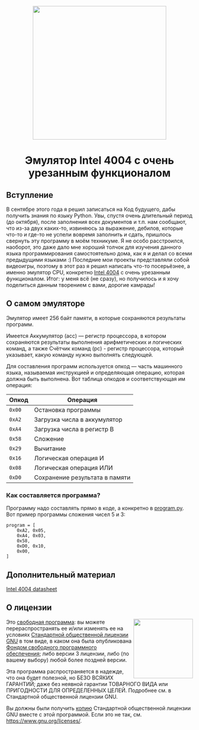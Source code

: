 <p align="center"><img src="https://media.discordapp.net/attachments/1176829600249163806/1176829635464540231/4004.png" width="360"></p>
<h1 align="center">Эмулятор Intel 4004 с очень урезанным функционалом</h1>

## Вступление

В сентябре этого года я решил записаться на Код будущего, дабы получить знания по языку Python. Увы, спустя очень длительный период (до октября), 
после заполнения всех документов и т.п. нам сообщают, что из-за двух каких-то, извиняюсь за выражение, дебилов, которые что-то и где-то не успели 
вовремя заполнить и сдать, пришлось свернуть эту программу в моём техникуме. Я не особо расстроился, наоборот, это даже дало мне хороший толчок 
для изучения данного языка программирования самостоятельно дома, как я и делал со всеми предыдущими языками :) Последние мои проекты представляли 
собой видеоигры, поэтому в этот раз я решил написать что-то посерьёзнее, а именно эмулятор CPU, конкретно [Intel 4004](https://ru.wikipedia.org/wiki/Intel_4004) с очень урезанным функционалом. 
Итог: у меня всё (не сразу), но получилось и я хочу поделиться данным творением с вами, дорогие камрады!

## О самом эмуляторе

Эмулятор имеет 256 байт памяти, в которые сохраняются результаты программ. 

Имеется Аккумулятор (acc) — регистр процессора, в котором сохраняются результаты выполнения арифметических и логических команд, 
а также Счётчик команд (pc) - регистр процессора, который указывает, какую команду нужно выполнять следующей. 

Для составления программ используется опкод — часть машинного языка, называемая инструкцией и определяющая операцию, которая 
должна быть выполнена. Вот таблица опкодов и соответствующая им операция:

|Опкод |Операция                       |
|------|-------------------------------|
|`0x00`|Остановка программы            |
|`0xA2`|Загрузка числа в аккумулятор   |
|`0xA4`|Загрузка числа в регистр B     |
|`0x58`|Сложение                       |
|`0x29`|Вычитание                      |
|`0x16`|Логическая операция И          |
|`0x08`|Логическая операция ИЛИ        |
|`0xD0`|Сохранение результата в памяти |

### Как составляется программа?

Программу надо составлять прямо в коде, а конкретно в [program.py](https://github.com/YuraFX/i4004-py/blob/main/program.py). 
Вот пример программы сложения чисел 5 и 3:

```
program = [   
    0xA2, 0x05,
    0xA4, 0x03,
    0x58,
    0xD0, 0x10,
    0x00,
]
```

## Дополнительный материал

[Intel 4004 datasheet](https://archive.org/download/intel-4004/intel-4004.pdf)

## О лицензии

<img src="https://www.gnu.org/graphics/gplv3-with-text-136x68.png" width="160" align="right">

Это [свободная программа](https://www.gnu.org/philosophy/free-sw.html): вы можете перераспространять ее и/или изменять ее на 
условиях [Стандартной общественной лицензии GNU](https://www.gnu.org/licenses/gpl-3.0.html) в том виде, 
в каком она была опубликована [Фондом свободного программного обеспечения](https://www.fsf.org/); либо версии 3 лицензии, либо (по вашему выбору) любой более поздней версии.

Эта программа распространяется в надежде, что она будет полезной, но БЕЗО ВСЯКИХ ГАРАНТИЙ; даже без неявной гарантии 
ТОВАРНОГО ВИДА или ПРИГОДНОСТИ ДЛЯ ОПРЕДЕЛЕННЫХ ЦЕЛЕЙ. Подробнее см. в Стандартной общественной лицензии GNU.

Вы должны были получить [копию](https://github.com/YuraFX/i4004-py/blob/main/LICENSE) Стандартной общественной лицензии GNU вместе с этой программой. Если это не так, см. <https://www.gnu.org/licenses/>.
